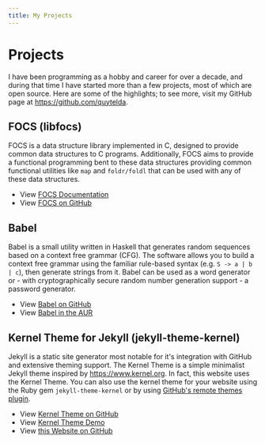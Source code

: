 ```yaml
---
title: My Projects
---
```


# Projects
I have been programming as a hobby and career for over a decade, and during that time I have started more than a few projects, most of which are open source.  Here are some of the highlights; to see more, visit my GitHub page at <https://github.com/quytelda>.

## FOCS (libfocs)
FOCS is a data structure library implemented in C, designed to provide common data structures to C programs. Additionally, FOCS aims to provide a functional programming bent to these data structures providing common functional utilities like `map` and `foldr/foldl` that can be used with any of these data structures.

* View [FOCS Documentation](https://quytelda.github.io/focs)
* View [FOCS on GitHub](https://github.com/quytelda/focs)

## Babel
Babel is a small utility written in Haskell that generates random sequences based on a context free grammar (CFG).  The software allows you to build a context free grammar using the familiar rule-based syntax (e.g. `S -> a | b | c`), then generate strings from it.  Babel can be used as a word generator or - with cryptographically secure random number generation support - a password generator.

* View [Babel on GitHub](https://github.com/quytelda/babel)
* View [Babel in the AUR](https://aur.archlinux.org/packages/babel)

## Kernel Theme for Jekyll (jekyll-theme-kernel)
Jekyll is a static site generator most notable for it's integration with GitHub and extensive theming support.  The Kernel Theme is a simple minimalist Jekyll theme inspired by <https://www.kernel.org>.  In fact, this website uses the Kernel Theme.  You can also use the kernel theme for your website using the Ruby gem `jekyll-theme-kernel` or by using [GitHub's remote themes plugin](https://blog.github.com/2017-11-29-use-any-theme-with-github-pages).

* View [Kernel Theme on GitHub](https://github.com/quytelda/jekyll-theme-kernel)
* View [Kernel Theme Demo](https://quytelda.github.io/jekyll-theme-kernel)
* View [this Website on GitHub](https://github.com/quytelda/quytelda.github.io)
